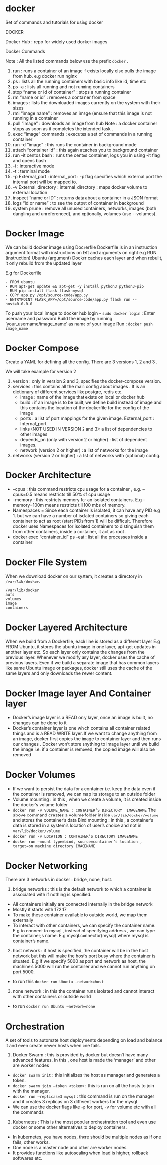 # docker
Set of commands and tutorials for using docker

DOCKER

Docker Hub : repo for widely used docker images

Docker Commands

Note : All the listed commands below use the prefix `docker` .
1. run : runs a container of an image if exists locally else pulls the image from hub.
         e.g docker run nginx
2. ps : lists all the running containers with basic info like id, time etc
3. ps -a : lists all running and not running containers
4. stop “name or id of container” : stops a running container
5. rm “name or id” : removes a container from space
6. images : lists the downloaded images currently on the system with their sizes
7. rmi “image name” : removes an image (ensure that this image is not running in a container
8. pull “image” : downloads an image from hub
Note : a docker container stops as soon as it completes the intended task .
9. exec “image” commands : executes a set of commands in a running container
10. run -d “image” : this runs the container in background mode
11. attach “container id” : this again attaches you to background container 
12. run -it centos bash : runs the centos container, logs you in using -it flag and opens bash
13. -i : interactive mode
14. -t : terminal mode
15. -p External_port : internal_port : -p flag specifies which external port the internal port will be mapped to. 
16. -v External_directory : internal_directory : maps docker volume to external location
17. inspect “name or ID” : returns data about a container in a JSON format
18. logs “id or name” : to see the output of container in background
19. system prune : remove all unused containers, networks, images (both dangling and unreferenced), and optionally, volumes (use --volumes).


# Docker Image 
We can build docker image using Dockerfile
Dockerfile is in an instruction argument format with instructions on left and arguments on right e.g RUN (instruction)  Ubuntu (argument)
Docker caches each layer and when rebuilt,  it only rebuild from the updated layer

E.g for Dockerfile

```
- FROM ubuntu
- RUN apt-get update && apt-get -y install python3 python3-pip
- RUN pip install flask flask-mysql
- COPY app.py /opt/source-code/app.py
- ENTRYPOINT FLASK_APP=/opt/source-code/app.py flask run --host=0.0.0.0 
```






To push your local image to docker hub
login  - `sudo docker login` : Enter username and password
Build the image by running ‘your_username/image_name’ as name of your image
Run : `docker push image_name`

# Docker Compose
Create a YAML for defining all the config.
There are 3 versions 1, 2 and 3 .  

We will take example for version 2

1. version : only in version 2 and 3, specifies the docker-compose version.
2. services : this contains all the main config about images . It is an dictionary of different services like postgre, redis etc.
   * image : name of the image that exists on local or docker hub 
   * build : if an image is to be built, we define build instead of image and this contains the location of the dockerfile for the config of the image
   * ports : a list of port mappings for the given image. External_port : Internal_port
   * links (NOT USED IN VERSION 2 and 3): a list of dependencies to other images
   * depends_on (only with version 2 or higher) : list of dependent images.
   * network (version 2 or higher) : a list of networks for the image
3. networks (version 2 or higher) : a list of networks with (optional) config.

# Docker Architecture 
* –cpus : this command restricts cpu usage for a container , e.g. –cpus=0.5 means restricts till 50% of cpu usage
* –memory : this restricts memory for an isolated containers. E.g –memory=100m means restricts till 100 mbs of memory.
* Namespaces = Since each container is isolated, it can have any PID e.g 1. but we can have a number of isolated containers so giving each container to act as root (start PIDs from 1) will be difficult. Therefore docker uses Namespaces for isolated containers to distinguish them from other containers, inside a container, it act as root .
* docker exec “container_id” ps -eaf : list all the processes inside a container

# Docker File System
When we download  docker on our system, it creates a directory in `/var/lib/docker`.

```
/var/lib/docker
aufs
volumes
image
containers
```

# Docker Layered Architecture
When we build from a Dockerfile, each line is stored as a different layer
E.g FROM Ubuntu, it stores the ubuntu image in one layer, apt-get updates in another layer etc. So each layer only contains the changes from the previous layer. Whenever we modify any layer, docker uses the cache of previous layers. 
Even if we build a separate image that has common layers like same Ubuntu image or packages, docker still uses the cache of the same layers and only downloads the newer content.

# Docker Image layer And Container layer
* Docker’s image layer is a READ only layer, once an image is built, no changes can be done to it
* Docker’s container layer is one which contains all container related things and is a READ WRITE layer. 
If we want to change anything from an image, docker first copies the image to container layer and then runs our changes .
Docker won’t store anything to image layer until we build the image i.e. if a container is removed, the copied image will also be removed

# Docker Volumes
* If we want to persist the data for a container i.e. keep the data even if the container is removed, we can map its storage to an outside folder
* Volume mounting : in this , when we create a volume, it is created inside the docker’s volume folder
* `docker run -v VOLUME_NAME : CONTAINER’S DIRECTORY  IMAGENAME`
The above command  creates a volume folder inside `var/lib/docker/volume` and stores the container’s data
Bind mounting : in this , a container’s data is stored in a system’s location of user’s choice and not in `var/lib/docker/volume` 
* `docker run -v LOCATION : CONTAINER’S DIRECTORY IMAGENAME`
* `docker run –mount type=bind, source=container’s location , target=on machine directory IMAGENAME `


# Docker Networking
There are 3 networks in docker : bridge, none, host.
1. bridge networks : this is the default network to which a container is associated with if nothing is specified. 
* All containers initially are connected internally in the bridge network
* Mostly it starts with 172.17
* To make these container available to outside world, we map them externally
* To interact with other containers, we can specify the container name. E.g to connect to mysql , instead of specifying address , we can type the container;s name. E.g mysql.connector(mysql) where mysql is container’s name.

2. host network : if host is specified, the container will be in the host network but this will make the host’s port busy where the container is situated. E.g if we specify 5000 as port and network as host, the machine’s 5000 will run the container and we cannot run anything on port 5000.
* to run this `docker run Ubuntu –network=host`
3. none network : in this the container runs isolated and cannot interact with other containers or outside world
* to run `docker run Ubuntu –network=none` 

# Orchestration
A set of tools to automate host deployments depending on load and balance it and even create newer hosts when one fails.


1. Docker Swarm : this is provided by docker but doesn’t have many advanced features. In this , one host is made the ‘manager’ and other are worker nodes
* `docker swarm init` : this initializes the host as manager and generates a token.
* `docker swarm join –token <token>` : this is run on all the hosts to join with the manager.
* `docker run –replicas=3 mysql` : this command is run on the manager and it creates 3 replicas on 3 different workers for the mysql
* We can use the docker flags like -p for port, -v for volume etc with all the commands

2. Kubernetes : This is the most popular orchestration tool and even use docker or some other alternatives to deploy containers.
* In kubernetes, you have nodes, there should be multiple nodes as if one fails, other works.
* One node is a master node and other are worker nodes.
* It provides functions like autoscaling when load is higher, rollback softwares etc.

